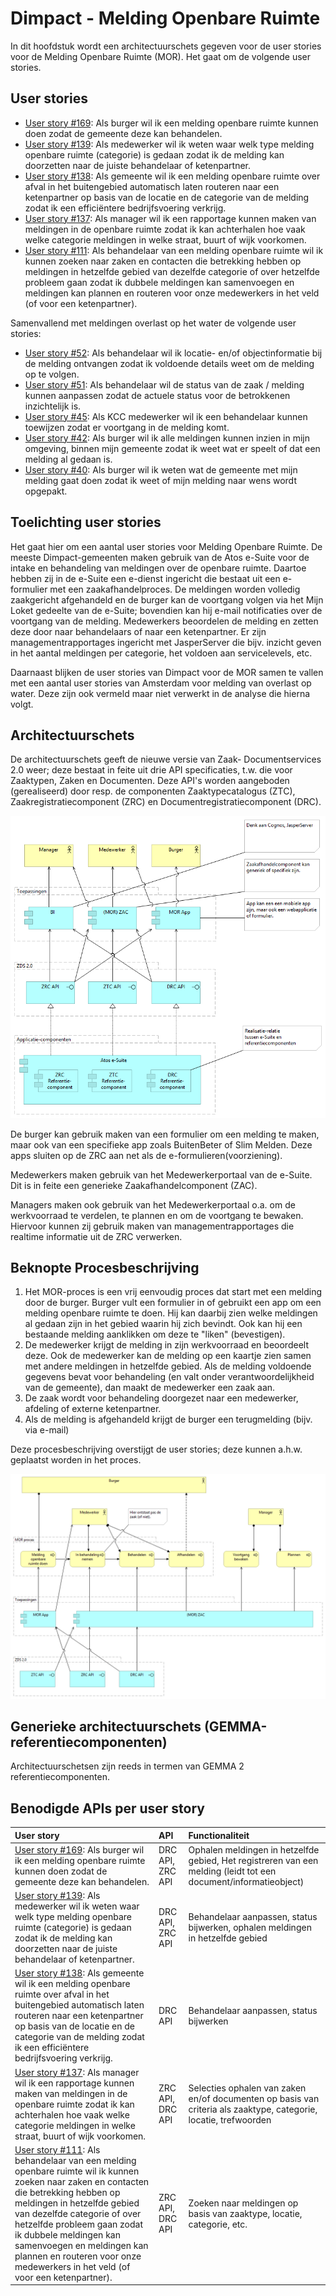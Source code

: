 # Dimpact - Melding Openbare Ruimte

In dit hoofdstuk wordt een architectuurschets gegeven voor de user stories voor de Melding Openbare Ruimte (MOR). Het gaat om de volgende user stories.

## User stories

* [User story #169](https://github.com/VNG-Realisatie/gemma-zaken/issues/169): Als burger wil ik een melding openbare ruimte kunnen doen zodat de gemeente deze kan behandelen.
* [User story #139](https://github.com/VNG-Realisatie/gemma-zaken/issues/139): Als medewerker wil ik weten waar welk type melding openbare ruimte (categorie) is gedaan zodat ik de melding kan doorzetten naar de juiste behandelaar of ketenpartner.
* [User story #138](https://github.com/VNG-Realisatie/gemma-zaken/issues/138): Als gemeente wil ik een melding openbare ruimte over afval in het buitengebied automatisch laten routeren naar een ketenpartner op basis van de locatie en de categorie van de melding zodat ik een efficiëntere bedrijfsvoering verkrijg.
* [User story #137](https://github.com/VNG-Realisatie/gemma-zaken/issues/137): Als manager wil ik een rapportage kunnen maken van meldingen in de openbare ruimte zodat ik kan achterhalen hoe vaak welke categorie meldingen in welke straat, buurt of wijk voorkomen.
* [User story #111](https://github.com/VNG-Realisatie/gemma-zaken/issues/111): Als behandelaar van een melding openbare ruimte wil ik kunnen zoeken naar zaken en contacten die betrekking hebben op meldingen in hetzelfde gebied van dezelfde categorie of over hetzelfde probleem gaan zodat ik dubbele meldingen kan samenvoegen en meldingen kan plannen en routeren voor onze medewerkers in het veld (of voor een ketenpartner).


Samenvallend met meldingen overlast op het water de volgende user stories:
* [User story #52](https://github.com/VNG-Realisatie/gemma-zaken/issues/52): Als behandelaar wil ik locatie- en/of objectinformatie bij de melding ontvangen zodat ik voldoende details weet om de melding op te volgen.
* [User story #51](https://github.com/VNG-Realisatie/gemma-zaken/issues/51): Als behandelaar wil de status van de zaak / melding kunnen aanpassen zodat de actuele status voor de betrokkenen inzichtelijk is.
* [User story #45](https://github.com/VNG-Realisatie/gemma-zaken/issues/45): Als KCC medewerker wil ik een behandelaar kunnen toewijzen zodat er voortgang in de melding komt.
* [User story #42](https://github.com/VNG-Realisatie/gemma-zaken/issues/42): Als burger wil ik alle meldingen kunnen inzien in mijn omgeving, binnen mijn gemeente zodat ik weet wat er speelt of dat een melding al gedaan is.
* [User story #40](https://github.com/VNG-Realisatie/gemma-zaken/issues/40): Als burger wil ik weten wat de gemeente met mijn melding gaat doen zodat ik weet of mijn melding naar wens wordt opgepakt.


## Toelichting user stories
Het gaat hier om een aantal user stories voor Melding Openbare Ruimte. De meeste Dimpact-gemeenten maken gebruik van de Atos e-Suite voor de intake en behandeling van meldingen over de openbare ruimte. Daartoe hebben zij in de e-Suite een e-dienst ingericht die bestaat uit een e-formulier met een zaakafhandelproces. De meldingen worden volledig zaakgericht afgehandeld en de burger kan de voortgang volgen via het Mijn Loket gedeelte van de e-Suite; bovendien kan hij e-mail notificaties over de voortgang van de melding. Medewerkers beoordelen de melding en zetten deze door naar behandelaars of naar een ketenpartner. Er zijn managementrapportages ingericht met JasperServer die bijv. inzicht geven in het aantal meldingen per categorie, het voldoen aan servicelevels, etc.

Daarnaast blijken de user stories van Dimpact voor de MOR samen te vallen met een aantal user stories van Amsterdam voor melding van overlast op water. Deze zijn ook vermeld maar niet verwerkt in de analyse die hierna volgt.


## Architectuurschets
De architectuurschets geeft de nieuwe versie van Zaak- Documentservices 2.0 weer; deze bestaat in feite uit drie API specificaties, t.w. die voor Zaaktypen, Zaken en Documenten. Deze API's worden aangeboden (gerealiseerd) door resp. de componenten Zaaktypecatalogus (ZTC), Zaakregistratiecomponent (ZRC) en Documentregistratiecomponent (DRC). 

![Architectuurschets t.b.v. Dimpact MOR](./bestanden/Dimpact/apis-componenten.png?raw=true)

De burger kan gebruik maken van een formulier om een melding te maken, maar ook van een specifieke app zoals BuitenBeter of Slim Melden. Deze apps sluiten op de ZRC aan net als de e-formulieren(voorziening).

Medewerkers maken gebruik van het Medewerkerportaal van de e-Suite. Dit is in feite een generieke Zaakafhandelcomponent (ZAC).

Managers maken ook gebruik van het Medewerkerportaal o.a. om de werkvoorraad te verdelen, te plannen en om de voortgang te bewaken. Hiervoor kunnen zij gebruik maken van managementrapportages die realtime informatie uit de ZRC verwerken.


## Beknopte Procesbeschrijving
1. Het MOR-proces is een vrij eenvoudig proces dat start met een melding door de burger. Burger vult een formulier in of gebruikt een app om een melding openbare ruimte te doen. Hij kan daarbij zien welke meldingen al gedaan zijn in het gebied waarin hij zich bevindt. Ook kan hij een bestaande melding aanklikken om deze te "liken" (bevestigen).
2. De medewerker krijgt de melding in zijn werkvoorraad en beoordeelt deze. Ook de medewerker kan de melding op een kaartje zien samen met andere meldingen in hetzelfde gebied. Als de melding voldoende gegevens bevat voor behandeling (en valt onder verantwoordelijkheid van de gemeente), dan maakt de medewerker een zaak aan.
3. De zaak wordt voor behandeling doorgezet naar een medewerker, afdeling of externe ketenpartner.
4. Als de melding is afgehandeld krijgt de burger een terugmelding (bijv. via e-mail)

Deze procesbeschrijving overstijgt de user stories; deze kunnen a.h.w. geplaatst worden in het proces.

![Bedrijfsproces i.r.t. API's](./bestanden/Dimpact/mor-proces.png?raw=true)


## Generieke architectuurschets (GEMMA-referentiecomponenten)
Architectuurschetsen zijn reeds in termen van GEMMA 2 referentiecomponenten.


## Benodigde APIs per user story

| User story | API | Functionaliteit |
|:------------|:-----|:-----------------|
| [User story #169](https://github.com/VNG-Realisatie/gemma-zaken/issues/169): Als burger wil ik een melding openbare ruimte kunnen doen zodat de gemeente deze kan behandelen. | DRC API, ZRC API | Ophalen meldingen in hetzelfde gebied, Het registreren van een melding (leidt tot een document/informatieobject) |
| [User story #139](https://github.com/VNG-Realisatie/gemma-zaken/issues/139): Als medewerker wil ik weten waar welk type melding openbare ruimte (categorie) is gedaan zodat ik de melding kan doorzetten naar de juiste behandelaar of ketenpartner. | DRC API, ZRC API | Behandelaar aanpassen, status bijwerken, ophalen meldingen in hetzelfde gebied |
| [User story #138](https://github.com/VNG-Realisatie/gemma-zaken/issues/138): Als gemeente wil ik een melding openbare ruimte over afval in het buitengebied automatisch laten routeren naar een ketenpartner op basis van de locatie en de categorie van de melding zodat ik een efficiëntere bedrijfsvoering verkrijg. | DRC API | Behandelaar aanpassen, status bijwerken | 
| [User story #137](https://github.com/VNG-Realisatie/gemma-zaken/issues/137): Als manager wil ik een rapportage kunnen maken van meldingen in de openbare ruimte zodat ik kan achterhalen hoe vaak welke categorie meldingen in welke straat, buurt of wijk voorkomen. | ZRC API, DRC API | Selecties ophalen van zaken en/of documenten op basis van criteria als zaaktype, categorie, locatie, trefwoorden |
| [User story #111](https://github.com/VNG-Realisatie/gemma-zaken/issues/111): Als behandelaar van een melding openbare ruimte wil ik kunnen zoeken naar zaken en contacten die betrekking hebben op meldingen in hetzelfde gebied van dezelfde categorie of over hetzelfde probleem gaan zodat ik dubbele meldingen kan samenvoegen en meldingen kan plannen en routeren voor onze medewerkers in het veld (of voor een ketenpartner). | ZRC API, DRC API | Zoeken naar meldingen op basis van zaaktype, locatie, categorie, etc.  ||





